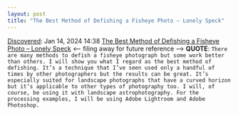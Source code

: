 ```yaml
---
layout: post
title: "The Best Method of Defishing a Fisheye Photo – Lonely Speck"
---
```

[Discovered](http://rolandtanglao.com/2020/07/29/p1-blogthis-checkvist-list-links-to-blog/): Jan 14, 2024 14:38 [The Best Method of Defishing a Fisheye Photo – Lonely Speck](https://www.lonelyspeck.com/defish/) <-- filing away for future reference --> **QUOTE**: `There are many methods to defish a fisheye photograph but some work better than others. I will show you what I regard as the best method of defishing. It’s a technique that I’ve seen used only a handful of times by other photographers but the results can be great. It’s especially suited for landscape photographs that have a curved horizon but it’s applicable to other types of photography too. I will, of course, be using it with landscape astrophotography. For the processing examples, I will be using Adobe Lightroom and Adobe Photoshop.`
